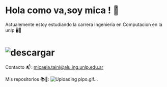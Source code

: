 # Hola como va,soy mica ! 💛
Actualemente estoy estudiando la carrera Ingenieria en Computacion en la unlp 🖥️📌
# ![descargar](https://github.com/user-attachments/assets/46905b94-be17-4edc-914e-a9130ee62e17)
Contacto 📬: micaela.taini@alu.ing.unlp.edu.ar

Mis repositorios 📚📖: 
![Uploading pipo.gif…]()

